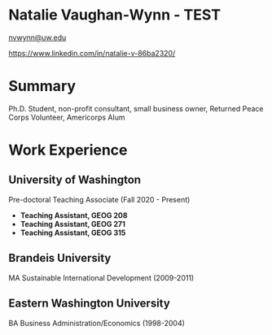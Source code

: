 # Natalie Vaughan-Wynn - TEST

nvwynn@uw.edu

https://www.linkedin.com/in/natalie-v-86ba2320/

# Summary
Ph.D. Student, non-profit consultant, small business owner, Returned Peace Corps Volunteer, Americorps Alum

# Work Experience

## University of Washington

Pre-doctoral Teaching Associate (Fall 2020 - Present)


- **Teaching Assistant, GEOG 208**
- **Teaching Assistant, GEOG 271**
- **Teaching Assistant, GEOG 315**

## Brandeis University

MA Sustainable International Development (2009-2011)


## Eastern Washington University

BA Business Administration/Economics (1998-2004)


[University 1]: http://www.univ1.edu
[University 2]: http://www.univ2.edu
[University 3]: http://www.univ3.edu
